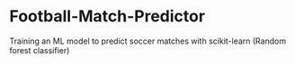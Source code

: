 # Football-Match-Predictor
Training an ML model to predict soccer matches with scikit-learn (Random forest classifier)
